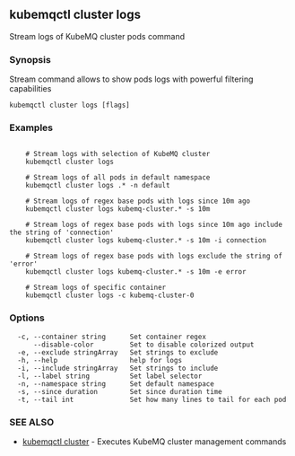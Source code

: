 ## kubemqctl cluster logs

Stream logs of KubeMQ cluster pods command

### Synopsis

Stream command allows to show pods logs with powerful filtering capabilities

```
kubemqctl cluster logs [flags]
```

### Examples

```

	# Stream logs with selection of KubeMQ cluster
	kubemqctl cluster logs

	# Stream logs of all pods in default namespace
	kubemqctl cluster logs .* -n default

	# Stream logs of regex base pods with logs since 10m ago
	kubemqctl cluster logs kubemq-cluster.* -s 10m

	# Stream logs of regex base pods with logs since 10m ago include the string of 'connection'
	kubemqctl cluster logs kubemq-cluster.* -s 10m -i connection

	# Stream logs of regex base pods with logs exclude the string of 'error'
	kubemqctl cluster logs kubemq-cluster.* -s 10m -e error

	# Stream logs of specific container
	kubemqctl cluster logs -c kubemq-cluster-0

```

### Options

```
  -c, --container string      Set container regex
      --disable-color         Set to disable colorized output
  -e, --exclude stringArray   Set strings to exclude
  -h, --help                  help for logs
  -i, --include stringArray   Set strings to include
  -l, --label string          Set label selector
  -n, --namespace string      Set default namespace
  -s, --since duration        Set since duration time
  -t, --tail int              Set how many lines to tail for each pod
```

### SEE ALSO

* [kubemqctl cluster](kubemqctl_cluster.md)	 - Executes KubeMQ cluster management commands


